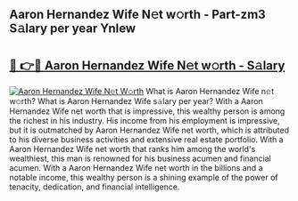 ## Aaron Hernandez Wife N𝚎t w𝚘rth - Part-zm3 S𝚊lary per year YnIew

# <h2><a href="http://gc4ep3.nevu.top/?p=Aaron+Hernandez+Wife">🔗 👉🔴 Aaron Hernandez Wife N𝚎t w𝚘rth - S𝚊lary</a></h2>

[![Aaron Hernandez Wife N𝚎t W𝚘rth](https://i.imgur.com/Oavwk0R.jpeg)](http://gc4ep3.nevu.top/?p=Aaron+Hernandez+Wife)
What is Aaron Hernandez Wife n𝚎t w𝚘rth? What is Aaron Hernandez Wife s𝚊lary per year?
With a Aaron Hernandez Wife net worth that is impressive, this wealthy person is among the richest in his industry. His income from his employment is impressive, but it is outmatched by Aaron Hernandez Wife net worth, which is attributed to his diverse business activities and extensive real estate portfolio. With a Aaron Hernandez Wife net worth that ranks him among the world's wealthiest, this man is renowned for his business acumen and financial acumen. With a Aaron Hernandez Wife net worth in the billions and a notable income, this wealthy person is a shining example of the power of tenacity, dedication, and financial intelligence.
